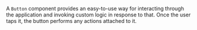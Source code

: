A `Button` component provides an easy-to-use way for interacting through the application and invoking custom logic in response to that. Once the user taps it, the button performs any actions attached to it. 
